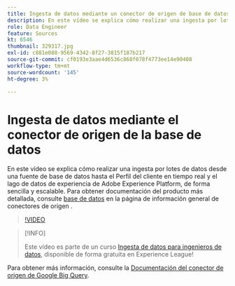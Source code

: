 ```yaml
---
title: Ingesta de datos mediante un conector de origen de base de datos
description: En este vídeo se explica cómo realizar una ingesta por lotes de datos desde una fuente de base de datos hasta el Perfil del cliente en tiempo real y el lago de datos de experiencia de Adobe Experience Platform, de forma sencilla y escalable.
role: Data Engineer
feature: Sources
kt: 6546
thumbnail: 329317.jpg
exl-id: c881e088-9569-4342-8f27-3815f187b217
source-git-commit: cf0193e3aae4d6536c868f078f4773ee14e90408
workflow-type: tm+mt
source-wordcount: '145'
ht-degree: 3%

---
```


# Ingesta de datos mediante el conector de origen de la base de datos

En este vídeo se explica cómo realizar una ingesta por lotes de datos desde una fuente de base de datos hasta el Perfil del cliente en tiempo real y el lago de datos de experiencia de Adobe Experience Platform, de forma sencilla y escalable. Para obtener documentación del producto más detallada, consulte [base de datos](https://experienceleague.adobe.com/docs/experience-platform/sources/home.html?lang=en#database) en la página de información general de conectores de origen .

>[!VIDEO](https://video.tv.adobe.com/v/329317?quality=12&learn=on)

>[!INFO]
>
> Este vídeo es parte de un curso [Ingesta de datos para ingenieros de datos](https://experienceleague.adobe.com/?recommended=ExperiencePlatform-D-1-2020.1.dataingestion?lang=es), disponible de forma gratuita en Experience League!

Para obtener más información, consulte la [Documentación del conector de origen de Google Big Query](https://experienceleague.adobe.com/docs/experience-platform/sources/ui-tutorials/create/databases/bigquery.html).
